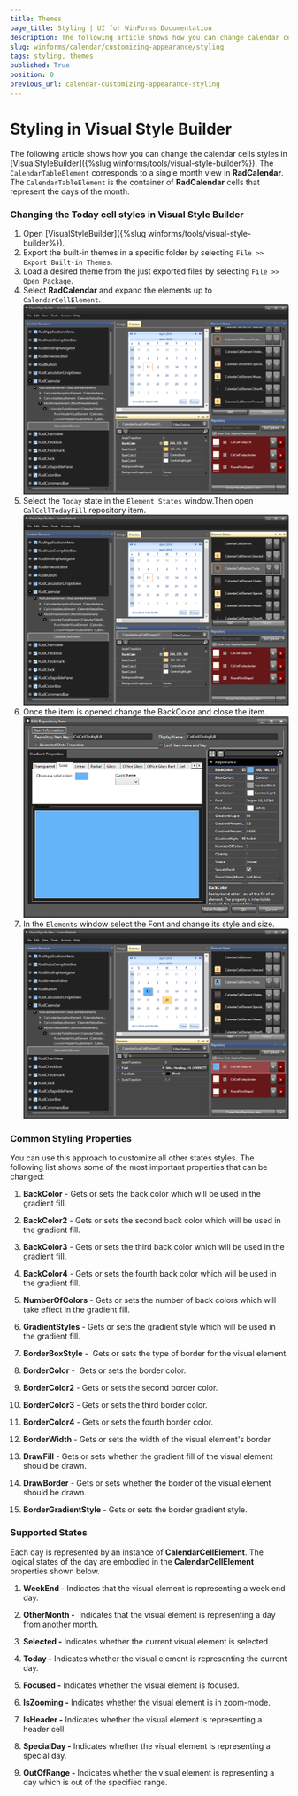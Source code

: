 ```yaml
---
title: Themes
page_title: Styling | UI for WinForms Documentation
description: The following article shows how you can change calendar cells in Visual Style Builder.
slug: winforms/calendar/customizing-appearance/styling
tags: styling, themes
published: True
position: 0
previous_url: calendar-customizing-appearance-styling
---
```


# Styling in Visual Style Builder

The following article shows how you can change the calendar cells styles in [VisualStyleBuilder]({%slug winforms/tools/visual-style-builder%}). The `CalendarTableElement` corresponds to a single month view in __RadCalendar__. The `CalendarTableElement` is the container of __RadCalendar__ cells that represent the days of the month. 


### Changing the Today cell styles in Visual Style Builder

1. Open [VisualStyleBuilder]({%slug winforms/tools/visual-style-builder%}).
2. Export the built-in themes in a specific folder by selecting `File >> Export Built-in Themes`.
3. Load a desired theme from the just exported files by selecting `File >> Open Package`.
4. Select __RadCalendar__ and expand the elements up to `CalendarCellElement`.
   ![calendar-themes001](images/calendar-themes001.png)
5. Select the `Today` state in the `Element States` window.Then open `CalCellTodayFill` repository item.
   ![calendar-themes002](images/calendar-themes002.png)
6. Once the item is opened change the BackColor and close the item.
   ![calendar-themes003](images/calendar-themes003.png)
7. In the `Elements` window select the Font and change its style and sizе.
   ![calendar-themes004](images/calendar-themes004.png)


### Common Styling Properties

You can use this approach to customize all other states styles. The following list shows some of the most important properties that can be changed:

1. __BackColor__ - Gets or sets the back color which will be used in the gradient fill. 


1. __BackColor2__ - Gets or sets the second back color which will be used in the gradient fill. 


1. __BackColor3__ - Gets or sets the third back color which will be used in the gradient fill. 


1. __BackColor4__ - Gets or sets the fourth back color which will be used in the gradient fill. 


1. __NumberOfColors__ - Gets or sets the number of back colors which will take effect in the gradient fill. 


1. __GradientStyles__ - Gets or sets the gradient style which will be used in the gradient fill. 


1. __BorderBoxStyle__ -  Gets or sets the type of border for the visual element. 


1. __BorderColor__ -  Gets or sets the border color. 


1. __BorderColor2__ - Gets or sets the second border color. 


1. __BorderColor3__ - Gets or sets the third border color. 


1. __BorderColor4__ - Gets or sets the fourth border color. 


1. __BorderWidth__ - Gets or sets the width of the visual element's border 


1. __DrawFill__ - Gets or sets whether the gradient fill of the visual element should be drawn. 


1. __DrawBorder__ - Gets or sets whether the border of the visual element should be drawn. 


1. __BorderGradientStyle__ - Gets or sets the border gradient style.

### Supported States 

Each day is represented by an instance of __CalendarCellElement__. The logical states of the day are embodied in the __CalendarCellElement__ properties shown below. 

1. __WeekEnd -__ Indicates that the visual element is representing a week end day. 

1. __OtherMonth -__  Indicates that the visual element is representing a day from another month. 


1. __Selected -__ Indicates whether the current visual element is selected 


1. __Today -__ Indicates whether the visual element is representing the current day. 


1. __Focused -__ Indicates whether the visual element is focused. 


1. __IsZooming -__ Indicates whether the visual element is in zoom-mode. 


1. __IsHeader -__ Indicates whether the visual element is representing a header cell. 


1. __SpecialDay -__ Indicates whether the visual element is representing a special day. 


1. __OutOfRange -__ Indicates whether the visual element is representing a day which is out of the specified range.
 
